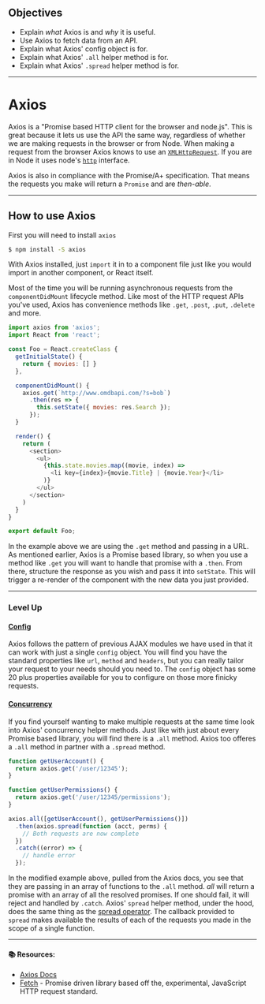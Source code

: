 ## Objectives

- Explain *what* Axios is and *why* it is useful.
- Use Axios to fetch data from an API.
- Explain what Axios' config object is for.
- Explain what Axios' `.all` helper method is for.
- Explain what Axios' `.spread` helper method is for.

<hr />

# Axios

Axios is a "Promise based HTTP client for the browser and node.js".
This is great because it lets us use the API the same way,
regardless of whether we are making requests in the browser or from Node.
When making a request from the browser Axios knows to use an [`XMLHttpRequest`](https://developer.mozilla.org/en-US/docs/Web/API/XMLHttpRequest).
If you are in Node it uses node's [`http`](https://nodejs.org/docs/latest-v5.x/api/http.html#http_http) interface.

Axios is also in compliance with the Promise/A+ specification.
That means the requests you make will return a `Promise` and are *then-able*.

<hr />

## How to use Axios

First you will need to install `axios`

```sh
$ npm install -S axios
```

With Axios installed, just `import` it in to a component file just like you would import in another component, or React itself.

Most of the time you will be running asynchronous requests from the `componentDidMount` lifecycle method.
Like most of the HTTP request APIs you've used, Axios has convenience methods like `.get`, `.post`, `.put`, `.delete` and more.

```js
import axios from 'axios';
import React from 'react';

const Foo = React.createClass {
  getInitialState() {
    return { movies: [] }
  },

  componentDidMount() {
    axios.get(`http://www.omdbapi.com/?s=bob`)
      .then(res => {
        this.setState({ movies: res.Search });
      });
  }

  render() {
    return (
      <section>
        <ul>
          {this.state.movies.map((movie, index) =>
            <li key={index}>{movie.Title} | {movie.Year}</li>
          )}
        </ul>
      </section>
    )
  }
}

export default Foo;
```

In the example above we are using the `.get` method and passing in a URL.
As mentioned earlier, Axios is a Promise based library, so when you use a method like `.get` you will want to handle that promise with a `.then`.
From there, structure the response as you wish and pass it into `setState`.
This will trigger a re-render of the component with the new data you just provided.

<hr />

### Level Up

#### [Config](https://github.com/mzabriskie/axios#request-config)

Axios follows the pattern of previous AJAX modules we have used in that it can work with just a single `config` object.
You will find you have the standard properties like `url`, `method` and `headers`, but you can really tailor your request to your needs should you need to.
The `config` object has some 20 plus properties available for you to configure on those more finicky requests.

#### [Concurrency](https://github.com/mzabriskie/axios#concurrency)

If you find yourself wanting to make multiple requests at the same time look into Axios' concurrency helper methods.
Just like with just about every Promise based library, you will find there is a `.all` method.
Axios too offeres a `.all` method in partner with a `.spread` method.

```js
function getUserAccount() {
  return axios.get('/user/12345');
}

function getUserPermissions() {
  return axios.get('/user/12345/permissions');
}

axios.all([getUserAccount(), getUserPermissions()])
  .then(axios.spread(function (acct, perms) {
    // Both requests are now complete
  })
  .catch((error) => {
    // handle error
  });
```

In the modified example above, pulled from the Axios docs, you see that they are passing in an array of functions to the `.all` method.
*all* will return a promise with an array of all the resolved promises.
If one should fail, it will reject and handled by `.catch`.
Axios' `spread` helper method, under the hood, does the same thing as the [spread operator](https://developer.mozilla.org/en-US/docs/Web/JavaScript/Reference/Operators/Spread_operator).
The callback provided to `spread` makes available the results of each of the requests you made in the scope of a single function.

<hr />

#### 📚 Resources:

* [Axios Docs](https://github.com/mzabriskie/axios)
* [Fetch](https://github.com/github/fetch) - Promise driven library based off the, experimental, JavaScript HTTP request standard.
